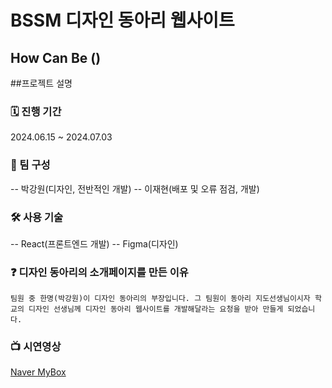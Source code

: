 # BSSM 디자인 동아리 웹사이트
## How Can Be ()

##프로젝트 설명

### 🗓 진행 기간

2024.06.15 ~ 2024.07.03

### 👬 팀 구성

-- 박강원(디자인, 전반적인 개발)
-- 이재현(배포 및 오류 점검, 개발)

### 🛠️ 사용 기술

-- React(프론트엔드 개발)
-- Figma(디자인)

### ❓ 디자인 동아리의 소개페이지를 만든 이유

```
팀원 중 한명(박강원)이 디자인 동아리의 부장입니다. 그 팀원이 동아리 지도선생님이시자 학교의 디자인 선생님께 디자인 동아리 웹사이트를 개발해달라는 요청을 받아 만들게 되었습니다.
```

### 📺 시연영상

[Naver MyBox](https://zrr.kr/X1G8)


